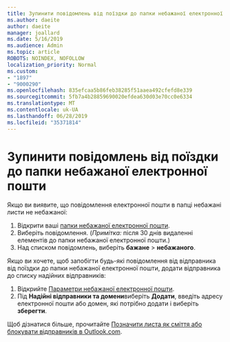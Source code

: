 ```yaml
---
title: Зупинити повідомлень від поїздки до папки небажаної електронної пошти в Outlook.com
ms.author: daeite
author: daeite
manager: joallard
ms.date: 5/16/2019
ms.audience: Admin
ms.topic: article
ROBOTS: NOINDEX, NOFOLLOW
localization_priority: Normal
ms.custom:
- "1897"
- "9000290"
ms.openlocfilehash: 835efcaa5b86feb38285f51aaea492cfefd8e339
ms.sourcegitcommit: 5fb7a4b28859690020efdea630d03e70cc0e6334
ms.translationtype: MT
ms.contentlocale: uk-UA
ms.lasthandoff: 06/28/2019
ms.locfileid: "35371814"
---
```

# <a name="stop-messages-from-going-to-your-junk-email-folder"></a>Зупинити повідомлень від поїздки до папки небажаної електронної пошти

Якщо ви виявите, що повідомлення електронної пошти в папці небажані листи не небажаної:

1. Відкрити ваші [папки небажаної електронної пошти](https://outlook.live.com/mail/junkemail).
1. Виберіть повідомлення. (*Примітка:* після 30 днів видаленні елементів до папки небажаної електронної пошти.)
1. Над списком повідомлень, виберіть **бажане** > **небажаного**.

Якщо ви хочете, щоб запобігти будь-які повідомлення від відправника від поїздки до папки небажаної електронної пошти, додати відправника до списку надійних відправників:

1. Відкрийте [Параметри небажаної електронної пошти](https://go.microsoft.com/fwlink/?linkid=2035804).
1. Під **Надійні відправники та домени**виберіть **Додати**, введіть адресу електронної пошти або домен, які потрібно додати і виберіть **зберегти**.

Щоб дізнатися більше, прочитайте [Позначити листа як сміття або блокувати відправників в Outlook.com](https://support.office.com/article/a3ece97b-82f8-4a5e-9ac3-e92fa6427ae4).
